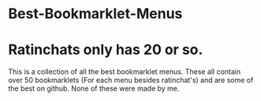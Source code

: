 # Best-Bookmarklet-Menus
# Ratinchats only has 20 or so.
This is a collection of all the best bookmarklet menus. These all contain over 50 bookmarklets (For each menu besides ratinchat's) and are some of the best on github. None of these were made by me.
